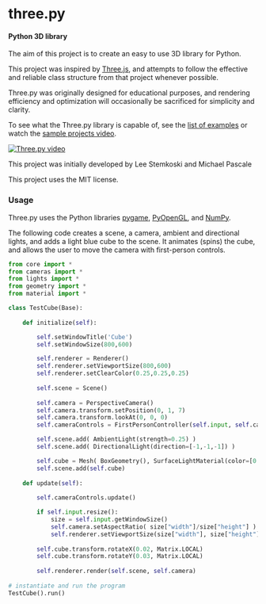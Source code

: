 three.py
========

#### Python 3D library ####

The aim of this project is to create an easy to use 3D library for Python.

This project was inspired by [Three.js](https://threejs.org/), and attempts to follow the effective and reliable class structure from that project whenever possible.

Three.py was originally designed for educational purposes, and rendering efficiency and optimization will occasionally be sacrificed for simplicity and clarity.

To see what the Three.py library is capable of, see the [list of examples](https://github.com/stemkoski/three.py/wiki/Examples) or watch the [sample projects video](https://www.youtube.com/watch?v=vs6LdP6pWKI).

[![Three.py video](https://raw.githubusercontent.com/stemkoski/three.py/master/three.py/docs/youtube-preview.png)](https://www.youtube.com/watch?v=vs6LdP6pWKI)

This project was initially developed by Lee Stemkoski and Michael Pascale

This project uses the MIT license.

### Usage ###

Three.py uses the Python libraries [pygame](https://www.pygame.org/), [PyOpenGL](http://pyopengl.sourceforge.net/), and [NumPy](http://www.numpy.org/). 

The following code creates a scene, a camera, ambient and directional lights, and adds a light blue cube to the scene. It animates (spins) the cube, and allows the user to move the camera with first-person controls.

```python
from core import *
from cameras import *
from lights import *
from geometry import *
from material import *

class TestCube(Base):
    
    def initialize(self):

        self.setWindowTitle('Cube')
        self.setWindowSize(800,600)

        self.renderer = Renderer()
        self.renderer.setViewportSize(800,600)
        self.renderer.setClearColor(0.25,0.25,0.25)
        
        self.scene = Scene()
        
        self.camera = PerspectiveCamera()
        self.camera.transform.setPosition(0, 1, 7)
        self.camera.transform.lookAt(0, 0, 0)
        self.cameraControls = FirstPersonController(self.input, self.camera)

        self.scene.add( AmbientLight(strength=0.25) )
        self.scene.add( DirectionalLight(direction=[-1,-1,-1]) )

        self.cube = Mesh( BoxGeometry(), SurfaceLightMaterial(color=[0.5,0.5,1.0]) )
        self.scene.add(self.cube)
        
    def update(self):
        
        self.cameraControls.update()

        if self.input.resize():
            size = self.input.getWindowSize()
            self.camera.setAspectRatio( size["width"]/size["height"] )
            self.renderer.setViewportSize(size["width"], size["height"])
                
        self.cube.transform.rotateX(0.02, Matrix.LOCAL)
        self.cube.transform.rotateY(0.03, Matrix.LOCAL)
        
        self.renderer.render(self.scene, self.camera)
                    
# instantiate and run the program
TestCube().run()
```
